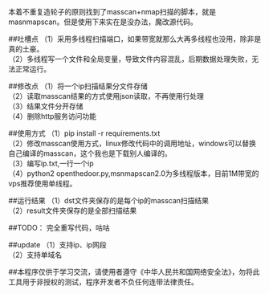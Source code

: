 本着不重复造轮子的原则找到了masscan+nmap扫描的脚本，就是masnmapscan。但是使用下来实在是没办法，魔改源代码。

##吐槽点
（1）采用多线程扫描端口，如果带宽就那么大再多线程也没用，除非是真的土豪。  
（2）多线程写一个文件和全局变量，导致文件内容混乱，后期数据处理失败，无法正常运行。  


##修改点
（1）将一个ip扫描结果分文件存储  
（2）读取masscan结果的方式使用json读取，不再使用行处理  
（3）结果文件分开存储  
（4）删除http服务访问功能  


##使用方式
（1）pip install -r requirements.txt  
（2）修改masscan使用方式，linux修改代码中的调用地址，windows可以替换自己编译的masscan，这个我也是下载别人编译的。  
（3）编写ip.txt,一行一个ip  
（4）python2 openthedoor.py,msnmapscan2.0为多线程版本，目前1M带宽的vps推荐使用单线程。  



##运行结果
（1）dst文件夹保存的是每个ip的masscan扫描结果  
（2）result文件夹保存的是全部扫描结果  


##TODO：
完全重写代码，咕咕  

##update
（1）支持ip、ip网段  
（2）支持单域名  

##本程序仅供于学习交流，请使用者遵守《中华人民共和国网络安全法》，勿将此工具用于非授权的测试，程序开发者不负任何连带法律责任。